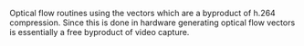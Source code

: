 Optical flow routines using the vectors which are a byproduct of h.264 compression. Since this is done in hardware generating optical flow vectors is essentially a free byproduct of video capture.
